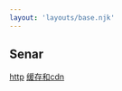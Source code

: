 ```yaml
---
layout: 'layouts/base.njk'
---
```


## Senar 

[http](/http)
[缓存和cdn](https://www.cnblogs.com/feng9exe/p/8083246.html)
